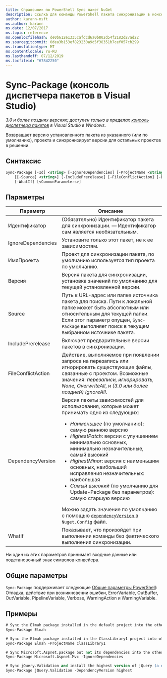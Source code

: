 ```yaml
---
title: Справочник по PowerShell Sync пакет NuGet
description: Ссылка для команды PowerShell пакета синхронизации в консоли диспетчера пакетов NuGet в Visual Studio.
author: karann-msft
ms.author: karann
ms.date: 12/07/2017
ms.topic: reference
ms.openlocfilehash: de0b612e1335cafdcd6a0b802d54f2182d27ad22
ms.sourcegitcommit: 0dea3b153ef823230a9d5f38351b7cef057cb299
ms.translationtype: MT
ms.contentlocale: ru-RU
ms.lasthandoff: 07/12/2019
ms.locfileid: "67842250"
---
```

# <a name="sync-package-package-manager-console-in-visual-studio"></a>Sync-Package (консоль диспетчера пакетов в Visual Studio)

*3.0 и более поздних версиях; доступен только в пределах [консоль диспетчера пакетов](package-manager-console.md) в Visual Studio в Windows.*

Возвращает версию установленного пакета из указанного (или по умолчанию), проекта и синхронизирует версии для остальных проектов в решении.

## <a name="syntax"></a>Синтаксис

```ps
Sync-Package [-Id] <string> [-IgnoreDependencies] [-ProjectName <string>] [[-Version] <string>]
    [[-Source] <string>] [-IncludePrerelease] [-FileConflictAction] [-DependencyVersion]
    [-WhatIf] [<CommonParameters>]
```

## <a name="parameters"></a>Параметры

| Параметр | Описание |
| --- | --- |
| Идентификатор | (Обязательно) Идентификатор пакета для синхронизации. — Идентификатор сам является необязательным. |
| IgnoreDependencies | Установите только этот пакет, не к ее зависимостям. |
| ИмяПроекта | Проект для синхронизации пакета, по умолчанию используется тип проекта по умолчанию. |
| Версия | Версия пакета для синхронизации, установка значений по умолчанию для текущей установленной версии. |
| Source | Путь к URL-адрес или папке источника пакета для поиска. Пути к локальной папке может быть абсолютным или относительным для текущей папки. Если этот параметр опущен, `Sync-Package` выполняет поиск в текущем выбранном источнике пакета. |
| IncludePrerelease | Включает предварительные версии пакетов в синхронизации. |
| FileConflictAction | Действие, выполняемое при появлении запроса на перезапись или игнорировать существующие файлы, связанные с проектом. Возможные значения: *перезаписи, игнорировать, None, OverwriteAll*, и *(3.0 или более поздней)* *IgnoreAll*. |
| DependencyVersion | Версия пакеты зависимостей для использования, которые может принимать одно из следующих:<br/><ul><li>*Наименьшее* (по умолчанию): самую раннюю версию</li><li>*HighestPatch*: версии с улучшением минимально основных, минимально незначительные, самый высокий</li><li>*HighestMinor*: версия с наименьшим основных, наибольший исправления незначительных: наибольшая</li><li>*Самый высокий* (по умолчанию для Update-Package без параметров): самую старшую версию</li></ul>Можно задать значение по умолчанию с помощью [ `dependencyVersion` ](../reference/nuget-config-file.md#config-section) в `Nuget.Config` файл. |
| WhatIf | Показывает, что произойдет при выполнении команды без фактического выполнения синхронизации. |

Ни один из этих параметров принимает входные данные или подстановочный знак символов конвейера.

## <a name="common-parameters"></a>Общие параметры

`Sync-Package` поддерживает следующие [Общие параметры PowerShell](http://go.microsoft.com/fwlink/?LinkID=113216): Отладка, действие при возникновении ошибки, ErrorVariable, OutBuffer, OutVariable, PipelineVariable, Verbose, WarningAction и WarningVariable.

## <a name="examples"></a>Примеры

```ps
# Sync the Elmah package installed in the default project into the other projects in the solution
Sync-Package Elmah

# Sync the Elmah package installed in the ClassLibrary1 project into other projects in the solution
Sync-Package Elmah -ProjectName ClassLibrary1

# Sync Microsoft.Aspnet.package but not its dependencies into the other projects in the solution
Sync-Package Microsoft.Aspnet.Mvc -IgnoreDependencies

# Sync jQuery.Validation and install the highest version of jQuery (a dependency) from the package source    
Sync-Package jQuery.Validation -DependencyVersion highest
```
